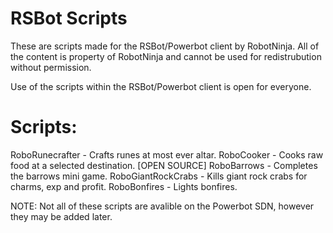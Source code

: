 RSBot Scripts
================

These are scripts made for the RSBot/Powerbot client by RobotNinja.
All of the content is property of RobotNinja and cannot be used for redistrubution without permission.

Use of the scripts within the RSBot/Powerbot client is open for everyone.

Scripts:
================

RoboRunecrafter - Crafts runes at most ever altar.
RoboCooker - Cooks raw food at a selected destination. [OPEN SOURCE]
RoboBarrows - Completes the barrows mini game.
RoboGiantRockCrabs - Kills giant rock crabs for charms, exp and profit.
RoboBonfires - Lights bonfires.

NOTE: Not all of these scripts are avalible on the Powerbot SDN, however they may be added later.
